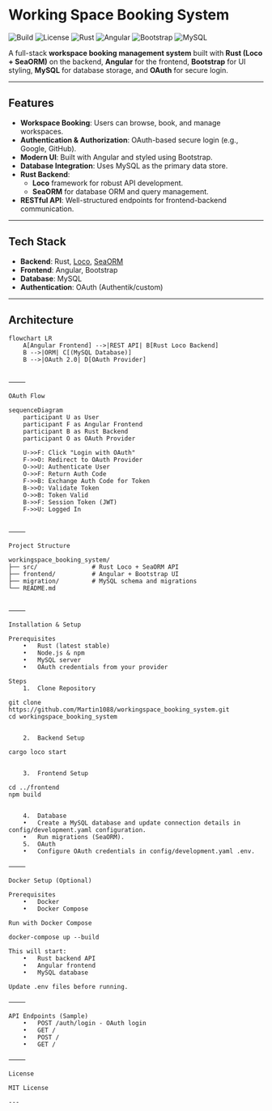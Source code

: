 # Working Space Booking System

![Build](https://img.shields.io/github/actions/workflow/status/Martin1088/workingspace_booking_system/ci.yml?branch=main)
![License](https://img.shields.io/github/license/Martin1088/workingspace_booking_system)
![Rust](https://img.shields.io/badge/Rust-1.80+-orange)
![Angular](https://img.shields.io/badge/Angular-17+-red)
![Bootstrap](https://img.shields.io/badge/Bootstrap-5-blue)
![MySQL](https://img.shields.io/badge/MySQL-8-blue)

A full-stack **workspace booking management system** built with **Rust (Loco + SeaORM)** on the backend, **Angular** for the frontend, **Bootstrap** for UI styling, **MySQL** for database storage, and **OAuth** for secure login.

---

## Features

- **Workspace Booking**: Users can browse, book, and manage workspaces.
- **Authentication & Authorization**: OAuth-based secure login (e.g., Google, GitHub).
- **Modern UI**: Built with Angular and styled using Bootstrap.
- **Database Integration**: Uses MySQL as the primary data store.
- **Rust Backend**:
  - **Loco** framework for robust API development.
  - **SeaORM** for database ORM and query management.
- **RESTful API**: Well-structured endpoints for frontend-backend communication.

---

## Tech Stack

- **Backend**: Rust, [Loco](https://github.com/loco-rs/loco), [SeaORM](https://www.sea-ql.org/SeaORM/)
- **Frontend**: Angular, Bootstrap
- **Database**: MySQL
- **Authentication**: OAuth (Authentik/custom)

---

## Architecture

```mermaid
flowchart LR
    A[Angular Frontend] -->|REST API| B[Rust Loco Backend]
    B -->|ORM| C[(MySQL Database)]
    B -->|OAuth 2.0| D[OAuth Provider]


⸻

OAuth Flow

sequenceDiagram
    participant U as User
    participant F as Angular Frontend
    participant B as Rust Backend
    participant O as OAuth Provider

    U->>F: Click "Login with OAuth"
    F->>O: Redirect to OAuth Provider
    O->>U: Authenticate User
    O->>F: Return Auth Code
    F->>B: Exchange Auth Code for Token
    B->>O: Validate Token
    O->>B: Token Valid
    B->>F: Session Token (JWT)
    F->>U: Logged In


⸻

Project Structure

workingspace_booking_system/
├── src/               # Rust Loco + SeaORM API
├── frontend/          # Angular + Bootstrap UI
├── migration/         # MySQL schema and migrations
└── README.md


⸻

Installation & Setup

Prerequisites
	•	Rust (latest stable)
	•	Node.js & npm
	•	MySQL server
	•	OAuth credentials from your provider

Steps
	1.	Clone Repository

git clone https://github.com/Martin1088/workingspace_booking_system.git
cd workingspace_booking_system


	2.	Backend Setup

cargo loco start


	3.	Frontend Setup

cd ../frontend
npm build


	4.	Database
	•	Create a MySQL database and update connection details in config/development.yaml configuration.
	•	Run migrations (SeaORM).
	5.	OAuth
	•	Configure OAuth credentials in config/development.yaml .env.

⸻

Docker Setup (Optional)

Prerequisites
	•	Docker
	•	Docker Compose

Run with Docker Compose

docker-compose up --build

This will start:
	•	Rust backend API
	•	Angular frontend
	•	MySQL database

Update .env files before running.

⸻

API Endpoints (Sample)
	•	POST /auth/login - OAuth login
	•	GET /
	•	POST /
	•	GET /

⸻

License

MIT License

---

